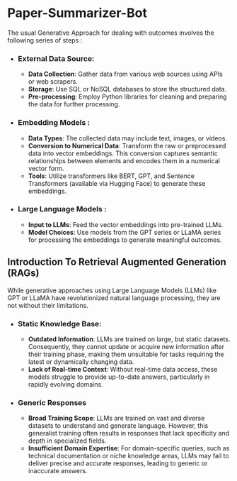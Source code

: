 # Paper-Summarizer-Bot
The usual Generative Approach for dealing with outcomes involves the following series of steps : 
* ### External Data Source:
  - **Data Collection**: Gather data from various web sources using APIs or web scrapers.
  - **Storage**: Use SQL or NoSQL databases to store the structured data.
  - **Pre-processing**: Employ Python libraries for cleaning and preparing the data for further processing.
    
* ### Embedding Models :
  - **Data Types**: The collected data may include text, images, or videos.
  - **Conversion to Numerical Data**: Transform the raw or preprocessed data into vector embeddings. This conversion captures semantic relationships between elements and encodes them in a numerical vector form.
  - **Tools**: Utilize transformers like BERT, GPT, and Sentence Transformers (available via Hugging Face) to generate these embeddings.
    
* ### Large Language Models :
  - **Input to LLMs**: Feed the vector embeddings into pre-trained LLMs.
  - **Model Choices**: Use models from the GPT series or LLaMA series for processing the embeddings to generate meaningful outcomes.
 
## Introduction To Retrieval Augmented Generation (RAGs) 
While generative approaches using Large Language Models (LLMs) like GPT or LLaMA have revolutionized natural language processing, they are not without their limitations.  
* ### Static Knowledge Base:
  - **Outdated Information**: LLMs are trained on large, but static datasets. Consequently, they cannot update or acquire new information after their training phase, making them unsuitable for tasks requiring the latest or dynamically changing data.
  - **Lack of Real-time Context**: Without real-time data access, these models struggle to provide up-to-date answers, particularly in rapidly evolving domains.
* ### Generic Responses
   - **Broad Training Scope**: LLMs are trained on vast and diverse datasets to understand and generate language. However, this generalist training often results in responses that lack specificity and depth in specialized fields.
   - **Insufficient Domain Expertise**: For domain-specific queries, such as technical documentation or niche knowledge areas, LLMs may fail to deliver precise and accurate responses, leading to generic or inaccurate answers.

  
